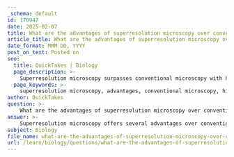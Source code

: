 ```yaml
---
_schema: default
id: 170947
date: 2025-02-07
title: What are the advantages of superresolution microscopy over conventional microscopy techniques?
article_title: What are the advantages of superresolution microscopy over conventional microscopy techniques?
date_format: MMM DD, YYYY
post_on_text: Posted on
seo:
  title: QuickTakes | Biology
  page_description: >-
    Superresolution microscopy surpasses conventional microscopy with higher resolution, ability to visualize cellular structures, live cell imaging capabilities, and enhanced specificity and sensitivity, making it invaluable for cell biology research.
  page_keywords: >-
    superresolution microscopy, advantages, conventional microscopy, high resolution, live cell imaging, fluorescence, cellular structures, 3D imaging, quantitative analysis, biological processes
author: QuickTakes
question: >-
    What are the advantages of superresolution microscopy over conventional microscopy techniques?
answer: >-
    Superresolution microscopy offers several advantages over conventional microscopy techniques, primarily due to its ability to surpass the diffraction limit of light, which is typically around 200 nanometers for standard light microscopy. Here are the key advantages:\n\n1. **Higher Resolution**: Superresolution microscopy techniques, such as STED (Stimulated Emission Depletion) and PALM (Photo-Activated Localization Microscopy), can achieve resolutions down to 20-50 nanometers. This allows researchers to visualize fine details of cellular structures that are not resolvable with conventional light microscopy.\n\n2. **Detailed Visualization of Cellular Structures**: The enhanced resolution enables the observation of subcellular components, such as individual proteins, organelles, and their interactions within the cellular environment. This level of detail is crucial for understanding complex biological processes.\n\n3. **Live Cell Imaging**: Many superresolution techniques can be applied to live cells, allowing researchers to study dynamic processes in real-time. This is particularly important for observing cellular functions, such as protein interactions and cellular signaling pathways.\n\n4. **Specificity and Sensitivity**: Superresolution microscopy often employs fluorescent markers, such as Green Fluorescent Protein (GFP), which can be targeted to specific proteins or cellular structures. This specificity enhances the ability to study particular components within the complex cellular milieu.\n\n5. **3D Imaging Capabilities**: Some superresolution techniques can provide three-dimensional imaging of cellular structures, offering insights into the spatial organization of organelles and other cellular components.\n\n6. **Quantitative Analysis**: The high resolution and specificity of superresolution microscopy allow for quantitative measurements of molecular distributions and interactions, which can lead to a better understanding of cellular mechanisms.\n\nIn summary, superresolution microscopy significantly enhances the ability to visualize and analyze cellular structures and processes at a level of detail that is unattainable with conventional microscopy techniques, making it a powerful tool in cell biology research.
subject: Biology
file_name: what-are-the-advantages-of-superresolution-microscopy-over-conventional-microscopy-techniques.md
url: /learn/biology/questions/what-are-the-advantages-of-superresolution-microscopy-over-conventional-microscopy-techniques
---
```


&nbsp;